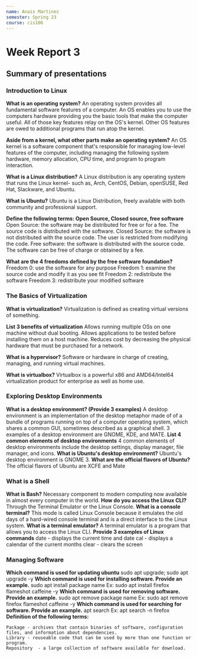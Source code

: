 ```yaml
---
name: Anais Martinez
semester: Spring 23
course: cis106
---
```


# Week Report 3

## Summary of presentations

### Introduction to Linux

**What is an operating system?**
An operating system provides all fundamental software features of a computer. An OS enables you to use the computers hardware providing you the basic tools that make the computer useful. All of those key features relay on the OS's kernel. Other OS features are owed to additional programs that run atop the kernel.

**Aside from a kernel, what other parts make an operating system?**
An OS kernel is a software component that's responsible for managing low-level features of the computer, including managing the following system hardware, memory allocation, CPU time, and program to program interaction.

**What is a Linux distribution?**
A Linux distribution is any operating system that runs the Linux kernel- such as, Arch, CentOS, Debian, openSUSE, Red Hat, Slackware, and Ubuntu.

**What is Ubuntu?**
Ubuntu is a Linux Distribution, freely available with both community and professional support.

**Define the following terms: Open Source, Closed source, free software**
Open Source: the software may be distributed for free or for a fee. The source code is distributed with the software.
Closed Source: the software is not distributed with the source code. The user is restricted from modifying the code.
Free software: the software is distributed with the source code. The software can be free of charge or obtained by a fee.

**What are the 4 freedoms defined by the free software foundation?**
Freedom 0: use the software for any purpose
Freedom 1: examine the source code and modify it as you see fit
Freedom 2: redistribute the software
Freedom 3: redistribute your modified software

### The Basics of Virtualization

**What is virtualization?**
Virtualization is defined as creating virtual versions of something.

**List 3 benefits of virtualization**
Allows running multiple OSs on one machine without dual booting.
Allows applications to be tested before installing them on a host machine.
Reduces cost by decreasing the physical hardware that must be purchased for a network.

**What is a hypervisor?**
Software or hardware in charge of creating, managing, and running virtual machines.

**What is virtualbox?**
Virtualbox is a powerful x86 and AMD64/Intel64 virtualization product for enterprise as well as home use.

### Exploring Desktop Environments
**What is a desktop environment? (Provide 3 examples)**
A desktop environment is an implementation of the desktop metaphor made of of a bundle of programs running on top of a computer operating system, which shares a common GUI, sometimes described as a graphical shell. 3 examples of a desktop environment are GNOME, KDE, and MATE.
**List 4 common elements of desktop environments**
4 common elements of desktop environments include the desktop settings, display manager, file manager, and icons.
**What is Ubuntu's desktop environment?**
Ubuntu's desktop environment is GNOME 3.
**What are the official flavors of Ubuntu?**
The official flavors of Ubuntu are XCFE and Mate

### What is a Shell
**What is Bash?**
Necessary component to modern computing now available in almost every computer in the world.
**How do you access the Linux CLI?**
Through the Terminal Emulator or the Linux Console.
**What is a console terminal?**
This mode is called Linux Console because it emulates the old days of a hard-wired console terminal and is a direct interface to the Linux system.
**What is a terminal emulator?**
A terminal emulator is a program that allows you to access the Linux CLI.
**Provide 3 examples of Linux commands**
date - displays the current time and date
cal - displays a calendar of the current months
clear - clears the screen

### Managing Software

**Which command is used for updating ubuntu**
sudo apt upgrade; sudo apt upgrade -y
**Which command is used for installing software. Provide an example.**
sudo apt install package name
Ex: sudo apt install firefox flameshot caffeine -y
**Which command is used for removing software. Provide an example.**
sudo apt remove package name
Ex: sudo apt remove firefox flameshot caffeine -y
**Which command is used for searching for software. Provide an example.**
apt search
Ex: apt search -n firefox
**Definition of the following terms:**

    Package - archives that contain binaries of software, configuration files, and information about dependencies.
    Library - reuseable code that can be used by more than one function or program.
    Repository  - a large collection of software available for download.
